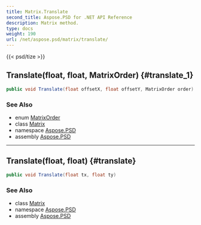 ```yaml
---
title: Matrix.Translate
second_title: Aspose.PSD for .NET API Reference
description: Matrix method. 
type: docs
weight: 190
url: /net/aspose.psd/matrix/translate/
---
```

{{< psd/tize >}}
## Translate(float, float, MatrixOrder) {#translate_1}

```csharp
public void Translate(float offsetX, float offsetY, MatrixOrder order)
```

### See Also

* enum [MatrixOrder](../../matrixorder/)
* class [Matrix](../)
* namespace [Aspose.PSD](../../matrix/)
* assembly [Aspose.PSD](../../../)

---

## Translate(float, float) {#translate}

```csharp
public void Translate(float tx, float ty)
```

### See Also

* class [Matrix](../)
* namespace [Aspose.PSD](../../matrix/)
* assembly [Aspose.PSD](../../../)


